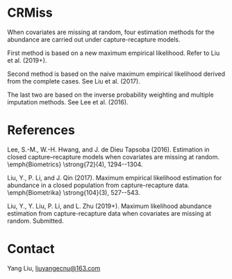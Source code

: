# CRMiss
When covariates are missing at random, four estimation methods for the abundance are carried out 
under capture-recapture models.

First method is based on a new maximum empirical likelihood.
Refer to Liu et al. (2019+).

Second method is based on the naive maximum empirical likelihood derived from the complete cases.
See Liu et al. (2017).

The last two are based on the inverse probability weighting and multiple imputation methods.
See Lee et al. (2016).

# References

Lee, S.-M., W.-H. Hwang, and J. de Dieu Tapsoba (2016). 
Estimation in closed capture–recapture models when covariates are missing at random. 
\emph{Biometrics} \strong{72}(4), 1294--1304.

Liu, Y., P. Li, and J. Qin (2017). 
Maximum empirical likelihood estimation for abundance in a closed
population from capture-recapture data. 
\emph{Biometrika} \strong{104}(3), 527--543.

Liu, Y., Y. Liu, P. Li, and L. Zhu (2019+).
Maximum likelihood abundance estimation from capture-recapture data when covariates are missing at random.
Submitted.

# Contact

Yang Liu, liuyangecnu@163.com

